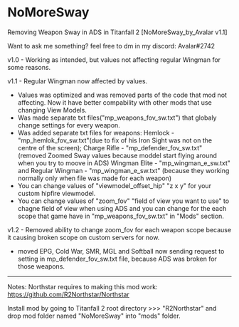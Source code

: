# NoMoreSway
Removing Weapon Sway in ADS in Titanfall 2
[NoMoreSway_by_Avalar v1.1]

Want to ask me something? feel free to dm in my discord: Avalar#2742

v1.0 - Working as intended, but values not affecting regular Wingman for some reasons.

v1.1 - Regular Wingman now affected by values.
- Values was optimized and was removed parts of the code that mod not affecting. Now it have better compability with other mods that use changing View Models.
- Was made separate txt files("mp_weapons_fov_sw.txt") that globaly change settings for every weapon.
- Was added separate txt files for weapons: Hemlock - "mp_hemlok_fov_sw.txt"(due to fix of his Iron Sight was not on the centre of the screen); 
Charge Rifle - "mp_defender_fov_sw.txt" (removed Zoomed Sway values because moddel start flying around when you try to moove in ADS)
Wingman Elite - "mp_wingman_e_sw.txt" and Regular Wingman - "mp_wingman_e_sw.txt" (because they working normally only when file was made for each weapon)
- You can change values of "viewmodel_offset_hip" "z x y" for your custom hipfire viewmodel.
- You can change values of "zoom_fov" "field of view you want to use" to chagne field of view when using ADS and you can change for the each scope that game have in "mp_weapons_fov_sw.txt" in "Mods" section.

v1.2 - Removed ability to change zoom_fov for each weapon scope because it causing broken scope on custom servers for now.
- moved EPG, Cold War, SMR, MGL and Softball now sending request to setting in mp_defender_fov_sw.txt file, because ADS was broken for those weapons.


---------------------------------------------------------------------------------------------------------------------------------------------------------------------------------------------------------------

Notes: Northstar requires to making this mod work: https://github.com/R2Northstar/Northstar
     
Install mod by going to Titanfall 2 root directory >>> "R2Northstar" and drop mod folder named "NoMoreSway" into "mods" folder.
